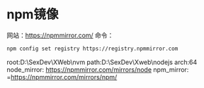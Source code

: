# npm镜像

网站：https://npmmirror.com/
命令：
```sh
npm config set registry https://registry.npmmirror.com
```

root:D:\SexDev\XWeb\nvm
path:D:\SexDev\Xweb\nodejs
arch:64
node_mirror: https://npmmirror.com/mirrors/node
npm_mirror: =https://npmmirror.com/mirrors/npm/

